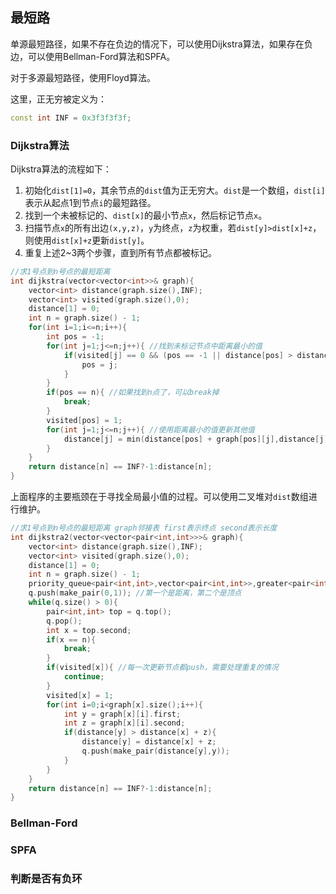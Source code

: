 ## 最短路

单源最短路径，如果不存在负边的情况下，可以使用Dijkstra算法，如果存在负边，可以使用Bellman-Ford算法和SPFA。

对于多源最短路径，使用Floyd算法。

这里，正无穷被定义为：

```cpp
const int INF = 0x3f3f3f3f;
```

### Dijkstra算法

Dijkstra算法的流程如下：
1. 初始化`dist[1]=0`，其余节点的`dist`值为正无穷大。`dist`是一个数组，`dist[i]`表示从起点1到节点`i`的最短路径。
2. 找到一个未被标记的、`dist[x]`的最小节点`x`，然后标记节点`x`。
3. 扫描节点`x`的所有出边`(x,y,z)`，`y`为终点，`z`为权重，若`dist[y]>dist[x]+z`，则使用`dist[x]+z`更新`dist[y]`。
4. 重复上述2~3两个步骤，直到所有节点都被标记。

```cpp
//求1号点到n号点的最短距离
int dijkstra(vector<vector<int>>& graph){
    vector<int> distance(graph.size(),INF);
    vector<int> visited(graph.size(),0);
    distance[1] = 0;
    int n = graph.size() - 1;
    for(int i=1;i<=n;i++){
        int pos = -1;
        for(int j=1;j<=n;j++){ //找到未标记节点中距离最小的值
            if(visited[j] == 0 && (pos == -1 || distance[pos] > distance[j])){
                pos = j;
            }
        }
        if(pos == n){ //如果找到n点了，可以break掉
            break;
        }
        visited[pos] = 1;
        for(int j=1;j<=n;j++){ //使用距离最小的值更新其他值
            distance[j] = min(distance[pos] + graph[pos][j],distance[j]);
        }
    }
    return distance[n] == INF?-1:distance[n];
}
```

上面程序的主要瓶颈在于寻找全局最小值的过程。可以使用二叉堆对`dist`数组进行维护。

```cpp
//求1号点到n号点的最短距离 graph邻接表 first表示终点 second表示长度
int dijkstra2(vector<vector<pair<int,int>>>& graph){
    vector<int> distance(graph.size(),INF);
    vector<int> visited(graph.size(),0);
    distance[1] = 0;
    int n = graph.size() - 1;
    priority_queue<pair<int,int>,vector<pair<int,int>>,greater<pair<int,int>>> q;
    q.push(make_pair(0,1)); //第一个是距离，第二个是顶点
    while(q.size() > 0){
        pair<int,int> top = q.top();
        q.pop();
        int x = top.second;
        if(x == n){
            break;
        }
        if(visited[x]){ //每一次更新节点都push，需要处理重复的情况
            continue;
        }
        visited[x] = 1;
        for(int i=0;i<graph[x].size();i++){
            int y = graph[x][i].first;
            int z = graph[x][i].second;
            if(distance[y] > distance[x] + z){
                distance[y] = distance[x] + z;
                q.push(make_pair(distance[y],y));
            }
        }
    }
    return distance[n] == INF?-1:distance[n];
}
```

### Bellman-Ford

### SPFA

### 判断是否有负环